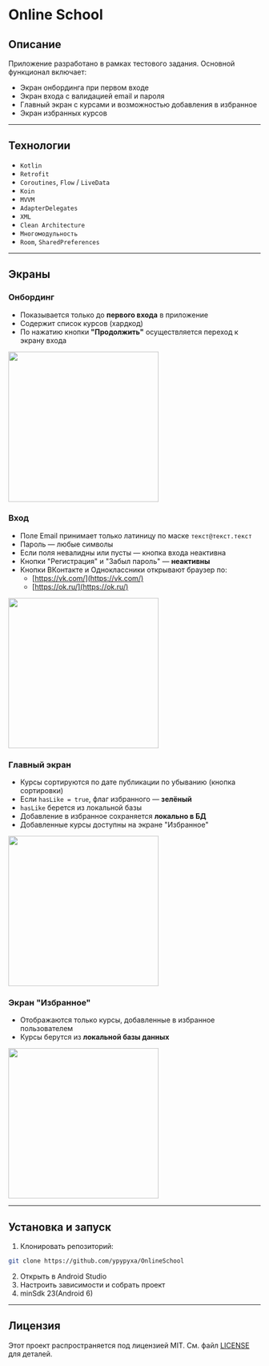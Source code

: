 # Online School

## Описание

Приложение разработано в рамках тестового задания. Основной функционал включает:
- Экран онбординга при первом входе
- Экран входа с валидацией email и пароля
- Главный экран с курсами и возможностью добавления в избранное
- Экран избранных курсов

---

## Технологии

- `Kotlin`
- `Retrofit`
- `Coroutines`, `Flow` / `LiveData`
- `Koin`
- `MVVM`
- `AdapterDelegates`
- `XML`
- `Clean Architecture`
- `Многомодульность`
- `Room`, `SharedPreferences`

---

## Экраны

### Онбординг
- Показывается только до **первого входа** в приложение
- Содержит список курсов (хардкод)
- По нажатию кнопки **"Продолжить"** осуществляется переход к экрану входа

<img src="https://iili.io/35VLNNS.png" width="300">

### Вход
- Поле Email принимает только латиницу по маске `текст@текст.текст`
- Пароль — любые символы
- Если поля невалидны или пусты — кнопка входа неактивна
- Кнопки "Регистрация" и "Забыл пароль" — **неактивны**
- Кнопки ВКонтакте и Одноклассники открывают браузер по:
  - [https://vk.com/](https://vk.com/)
  - [https://ok.ru/](https://ok.ru/)

<img src="https://iili.io/35VLwR2.png" width="300">

### Главный экран
- Курсы сортируются по дате публикации по убыванию (кнопка сортировки)
- Если `hasLike = true`, флаг избранного — **зелёный**
- `hasLike` берется из локальной базы
- Добавление в избранное сохраняется **локально в БД**
- Добавленные курсы доступны на экране "Избранное"

<img src="https://iili.io/35VLkx9.png" width="300">

### Экран "Избранное"
- Отображаются только курсы, добавленные в избранное пользователем
- Курсы берутся из **локальной базы данных**

<img src="https://iili.io/35VLOD7.png" width="300">

---

## Установка и запуск
1. Клонировать репозиторий:
```bash
git clone https://github.com/ypypyxa/OnlineSchool
```
2. Открыть в Android Studio
3. Настроить зависимости и собрать проект
4. minSdk 23(Android 6)

---

## Лицензия
Этот проект распространяется под лицензией MIT. См. файл [LICENSE](LICENSE) для деталей.

